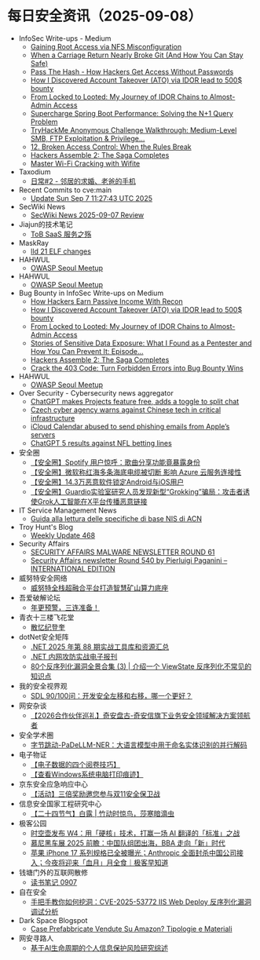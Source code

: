 # 每日安全资讯（2025-09-08）

- InfoSec Write-ups - Medium
  - [Gaining Root Access via NFS Misconfiguration](https://infosecwriteups.com/gaining-root-access-via-nfs-misconfiguration-92d4d44f8837?source=rss----7b722bfd1b8d---4)
  - [When a Carriage Return Nearly Broke Git (And How You Can Stay Safe)](https://infosecwriteups.com/when-a-carriage-return-nearly-broke-git-and-how-you-can-stay-safe-42bb19a3783b?source=rss----7b722bfd1b8d---4)
  - [Pass The Hash - How Hackers Get Access Without Passwords](https://infosecwriteups.com/pass-the-hash-how-hackers-get-access-without-passwords-d1f8b4f32410?source=rss----7b722bfd1b8d---4)
  - [How I Discovered Account Takeover (ATO) via IDOR lead to 500$ bounty](https://infosecwriteups.com/how-i-discovered-account-takeover-ato-via-idor-lead-to-500-bounty-537bc7ff10b8?source=rss----7b722bfd1b8d---4)
  - [From Locked to Looted: My Journey of IDOR Chains to Almost-Admin Access](https://infosecwriteups.com/from-locked-to-looted-my-journey-of-idor-chains-to-almost-admin-access-d15abf0046f9?source=rss----7b722bfd1b8d---4)
  - [Supercharge Spring Boot Performance: Solving the N+1 Query Problem](https://infosecwriteups.com/supercharge-spring-boot-performance-solving-the-n-1-query-problem-7bae9ed3ad36?source=rss----7b722bfd1b8d---4)
  - [TryHackMe Anonymous Challenge Walkthrough: Medium-Level SMB, FTP Exploitation & Privilege…](https://infosecwriteups.com/tryhackme-anonymous-challenge-walkthrough-medium-level-smb-ftp-exploitation-privilege-9afbd652eccb?source=rss----7b722bfd1b8d---4)
  - [12. Broken Access Control: When the Rules Break](https://infosecwriteups.com/12-broken-access-control-when-the-rules-break-0bc37a474d57?source=rss----7b722bfd1b8d---4)
  - [Hackers Assemble 2: The Saga Completes](https://infosecwriteups.com/hackers-assemble-2-the-saga-completes-590f4813812a?source=rss----7b722bfd1b8d---4)
  - [Master Wi-Fi Cracking with Wifite](https://infosecwriteups.com/master-wi-fi-cracking-with-wifite-e20181aa07ff?source=rss----7b722bfd1b8d---4)
- Taxodium
  - [日常#2 - 邻居的求婚、老爸的手机](https://taxodium.ink/nichijou-2.html)
- Recent Commits to cve:main
  - [Update Sun Sep  7 11:27:43 UTC 2025](https://github.com/trickest/cve/commit/cd3c9df8dd22369834fec8a79f72f0b61eac976d)
- SecWiki News
  - [SecWiki News 2025-09-07 Review](http://www.sec-wiki.com/?2025-09-07)
- Jiajun的技术笔记
  - [ToB SaaS 服务之殇](https://jiajunhuang.com/articles/2025_09_07-to_b_saas.md.html)
- MaskRay
  - [lld 21 ELF changes](https://maskray.me/blog/2025-09-07-lld-21-elf-changes)
- HAHWUL
  - [OWASP Seoul Meetup](https://www.hahwul.com/blog/2025/owasp-seoul-meetup/)
- HAHWUL
  - [OWASP Seoul Meetup](https://www.hahwul.com/blog/2025/owasp-seoul-meetup/)
- Bug Bounty in InfoSec Write-ups on Medium
  - [How Hackers Earn Passive Income With Recon](https://infosecwriteups.com/how-hackers-earn-passive-income-with-recon-5ee3fd25513d?source=rss----7b722bfd1b8d--bug_bounty)
  - [How I Discovered Account Takeover (ATO) via IDOR lead to 500$ bounty](https://infosecwriteups.com/how-i-discovered-account-takeover-ato-via-idor-lead-to-500-bounty-537bc7ff10b8?source=rss----7b722bfd1b8d--bug_bounty)
  - [From Locked to Looted: My Journey of IDOR Chains to Almost-Admin Access](https://infosecwriteups.com/from-locked-to-looted-my-journey-of-idor-chains-to-almost-admin-access-d15abf0046f9?source=rss----7b722bfd1b8d--bug_bounty)
  - [Stories of Sensitive Data Exposure: What I Found as a Pentester and How You Can Prevent It: Episode…](https://infosecwriteups.com/stories-of-sensitive-data-exposure-what-i-found-as-a-pentester-and-how-you-can-prevent-it-episode-1362bdf27049?source=rss----7b722bfd1b8d--bug_bounty)
  - [Hackers Assemble 2: The Saga Completes](https://infosecwriteups.com/hackers-assemble-2-the-saga-completes-590f4813812a?source=rss----7b722bfd1b8d--bug_bounty)
  - [Crack the 403 Code: Turn Forbidden Errors into Bug Bounty Wins](https://infosecwriteups.com/crack-the-403-code-turn-forbidden-errors-into-bug-bounty-wins-1f5efe98b987?source=rss----7b722bfd1b8d--bug_bounty)
- HAHWUL
  - [OWASP Seoul Meetup](https://www.hahwul.com/blog/2025/owasp-seoul-meetup/)
- Over Security - Cybersecurity news aggregator
  - [ChatGPT makes Projects feature free, adds a toggle to split chat](https://www.bleepingcomputer.com/news/artificial-intelligence/chatgpt-makes-projects-feature-free-adds-a-toggle-to-split-chat/)
  - [Czech cyber agency warns against Chinese tech in critical infrastructure](https://www.bleepingcomputer.com/news/security/czech-cyber-agency-warns-against-chinese-tech-in-critical-infrastructure/)
  - [iCloud Calendar abused to send phishing emails from Apple’s servers](https://www.bleepingcomputer.com/news/security/icloud-calendar-abused-to-send-phishing-emails-from-apples-servers/)
  - [ChatGPT 5 results against NFL betting lines](https://catchingphish.com/posts/f/chatgpt-5-results-against-nfl-betting-lines)
- 安全圈
  - [【安全圈】Spotify 用户惊呼：歌曲分享功能竟暴露身份](https://mp.weixin.qq.com/s?__biz=MzIzMzE4NDU1OQ==&mid=2652071583&idx=1&sn=b595c863441862ade523eafb56381b0b)
  - [【安全圈】微软称红海多条海底电缆被切断 影响 Azure 云服务连接性](https://mp.weixin.qq.com/s?__biz=MzIzMzE4NDU1OQ==&mid=2652071583&idx=2&sn=922ef92cdf9de29cdc427086e80c0e22)
  - [【安全圈】14.3万恶意软件锁定Android与iOS用户](https://mp.weixin.qq.com/s?__biz=MzIzMzE4NDU1OQ==&mid=2652071583&idx=3&sn=684c9c750bb46b42c60fd99774f01ba4)
  - [【安全圈】Guardio实验室研究人员发现新型“Grokking”骗局：攻击者诱使Grok人工智能在X平台传播恶意链接](https://mp.weixin.qq.com/s?__biz=MzIzMzE4NDU1OQ==&mid=2652071583&idx=4&sn=a53fc0bd15390fe0e4406bcaf325c751)
- IT Service Management News
  - [Guida alla lettura delle specifiche di base NIS di ACN](http://blog.cesaregallotti.it/2025/09/guida-alla-lettura-delle-specifiche-di.html)
- Troy Hunt's Blog
  - [Weekly Update 468](https://www.troyhunt.com/weekly-update-468/)
- Security Affairs
  - [SECURITY AFFAIRS MALWARE NEWSLETTER ROUND 61](https://securityaffairs.com/181970/breaking-news/security-affairs-malware-newsletter-round-61.html)
  - [Security Affairs newsletter Round 540 by Pierluigi Paganini – INTERNATIONAL EDITION](https://securityaffairs.com/181963/breaking-news/security-affairs-newsletter-round-540-by-pierluigi-paganini-international-edition.html)
- 威努特安全网络
  - [威努特全栈超融合平台打造智慧矿山算力底座](https://mp.weixin.qq.com/s?__biz=MzAwNTgyODU3NQ==&mid=2651135412&idx=1&sn=afb0f57c2daa6131d121358757b09de0)
- 吾爱破解论坛
  - [年更预警，三连准备！](https://mp.weixin.qq.com/s?__biz=MjM5Mjc3MDM2Mw==&mid=2651142876&idx=1&sn=fa4dbd9167fb182fe13ab53d0ae65733)
- 青衣十三楼飞花堂
  - [散忆纪登奎](https://mp.weixin.qq.com/s?__biz=MzUzMjQyMDE3Ng==&mid=2247488591&idx=1&sn=c60c22e340afc8b015e44b927904d5c1)
- dotNet安全矩阵
  - [.NET 2025 年第 88 期实战工具库和资源汇总](https://mp.weixin.qq.com/s?__biz=MzUyOTc3NTQ5MA==&mid=2247500532&idx=1&sn=2cd992b969ce1d9f3f4632d1fc587794)
  - [.NET 内网攻防实战电子报刊](https://mp.weixin.qq.com/s?__biz=MzUyOTc3NTQ5MA==&mid=2247500532&idx=2&sn=a2b464fd42a6d812089636eb7f91de29)
  - [80个反序列化漏洞全景合集 (3) | 介绍一个 ViewState 反序列化不常见的知识点](https://mp.weixin.qq.com/s?__biz=MzUyOTc3NTQ5MA==&mid=2247500532&idx=3&sn=a0a2ce8105d376db27a6dd3efd2953e9)
- 我的安全视界观
  - [SDL 90/100问：开发安全左移和右移，哪一个更好？](https://mp.weixin.qq.com/s?__biz=MzI3Njk2OTIzOQ==&mid=2247487168&idx=1&sn=97c658668de02b1f19e6546c8123a287)
- 网安杂谈
  - [【2026合作伙伴巡礼】奇安盘古-奇安信旗下业务安全领域解决方案领航者](https://mp.weixin.qq.com/s?__biz=MzAwMTMzMDUwNg==&mid=2650889720&idx=1&sn=5962c3252786e4d567650fcb5a3af648)
- 安全学术圈
  - [字节跳动-PaDeLLM-NER：大语言模型中用于命名实体识别的并行解码](https://mp.weixin.qq.com/s?__biz=MzU5MTM5MTQ2MA==&mid=2247493724&idx=1&sn=48c9ecb66b14bff20e4514f5407b2fa0)
- 电子物证
  - [【电子数据的四个阅卷技巧】](https://mp.weixin.qq.com/s?__biz=MzAwNDcwMDgzMA==&mid=2651048608&idx=1&sn=60466a59129e988624972a07ef0eeb98)
  - [【查看Windows系统电脑打印痕迹】](https://mp.weixin.qq.com/s?__biz=MzAwNDcwMDgzMA==&mid=2651048608&idx=2&sn=5f8bccfd36b02f9db7f5afc093386708)
- 京东安全应急响应中心
  - [【活动】三倍奖励邀您参与双11安全保卫战](https://mp.weixin.qq.com/s?__biz=MjM5OTk2MTMxOQ==&mid=2727849904&idx=1&sn=d206895bca6ded16c7b91aca12a40e28)
- 信息安全国家工程研究中心
  - [【二十四节气】白露 | 竹动时惊鸟，莎寒暗滴虫](https://mp.weixin.qq.com/s?__biz=MzU5OTQ0NzY3Ng==&mid=2247500881&idx=1&sn=ce0e2f7b61fee2d380df3759a3502054)
- 极客公园
  - [时空壶发布 W4：用「硬核」技术，打赢一场 AI 翻译的「标准」之战](https://mp.weixin.qq.com/s?__biz=MTMwNDMwODQ0MQ==&mid=2653086214&idx=1&sn=eddd9bb0bc4abc0b9178d27846a32d99)
  - [慕尼黑车展 2025 前瞻：中国队组团出海，BBA 走向「新」时代](https://mp.weixin.qq.com/s?__biz=MTMwNDMwODQ0MQ==&mid=2653086184&idx=1&sn=37ffcff9ed0b1aca8e7aa1871d08854d)
  - [苹果 iPhone 17 系列规格已全被曝光；Anthropic 全面封杀中国公司接入；今夜将迎来「血月」月全食｜极客早知道](https://mp.weixin.qq.com/s?__biz=MTMwNDMwODQ0MQ==&mid=2653086203&idx=1&sn=4059c4976dfaeac7481b83700128e1b4)
- 钱塘门外的互联网散修
  - [读书笔记 0907](https://mp.weixin.qq.com/s?__biz=MzUxMjkxMzY2OA==&mid=2247483830&idx=1&sn=d8b580d5783dcc8028dba2b3a6e946ef)
- 自在安全
  - [手把手教你如何挖洞：CVE-2025-53772 IIS Web Deploy 反序列化漏洞调试分析](https://mp.weixin.qq.com/s?__biz=Mzk0NTU5Mjg0Ng==&mid=2247492335&idx=1&sn=cc5f8d6f3d07b361d81bfabbfbf838e9)
- Dark Space Blogspot
  - [Case Prefabbricate Vendute Su Amazon? Tipologie e Materiali](http://darkwhite666.blogspot.com/2025/09/case-prefabbricate-vendute-su-amazon.html)
- 网安寻路人
  - [基于AI生命周期的个人信息保护风险研究综述](https://mp.weixin.qq.com/s?__biz=MzIxODM0NDU4MQ==&mid=2247507585&idx=1&sn=a0ca6a2b9c01457d215dfb8d8a9a1372)
